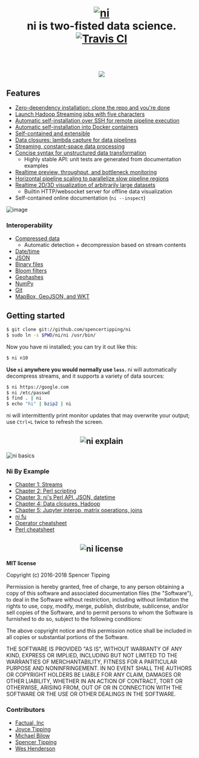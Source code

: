 <h1 align="center">
<br>
<a href="https://github.com/spencertipping/ni"><img src="http://spencertipping.com/ni-logo.png" alt="ni"></a>
<br>
ni is two-fisted data science. <a href='https://travis-ci.org/spencertipping/ni'><img src='https://travis-ci.org/spencertipping/ni.svg?branch=develop' alt='Travis CI'></a>
<br>
<br>
<br>
<img src='http://spencertipping.com/ni-osm.gif'>
</h1>

## Features
- [Zero-dependency installation: clone the repo and you're done](#getting-started)
- [Launch Hadoop Streaming jobs with five characters](doc/ni_by_example_4.md#hadoop-streaming-mapreduce)
- [Automatic self-installation over SSH for remote pipeline execution](doc/net.md)
- [Automatic self-installation into Docker containers](doc/container.md)
- [Self-contained and extensible](doc/libraries.md)
- [Data closures: lambda capture for data pipelines](doc/closure.md)
- [Streaming, constant-space data processing](doc/stream.md)
- [Concise syntax for unstructured data transformation](doc/ni_fu.md)
  - Highly stable API: unit tests are generated from documentation examples
- [Realtime preview, throughput, and bottleneck monitoring](doc/monitor.md)
- [Horizontal pipeline scaling to parallelize slow pipeline regions](doc/scale.md)
- [Realtime 2D/3D visualization of arbitrarily large datasets](https://github.com/spencertipping/www/blob/master/audio.md)
  - Builtin HTTP/websocket server for offline data visualization
- Self-contained online documentation (`ni --inspect`)

![image](http://storage6.static.itmages.com/i/18/0306/h_1520341324_1461936_f6fd3073ba.png)

### Interoperability
- [Compressed data](https://github.com/spencertipping/osm#openstreetmap-data-processing)
  - Automatic detection + decompression based on stream contents
- [Date/time](doc/ni_by_example_3.md#time-perl-functions)
- [JSON](doc/ni_by_example_3.md#json-io)
- [Binary files](doc/binary.md)
- [Bloom filters](doc/bloom.md)
- [Geohashes](doc/ni_by_example_3.md#geographic-perl-functions)
- [NumPy](doc/matrix.md#numpy-interop)
- [Git](doc/git.md)
- [MapBox, GeoJSON, and WKT](doc/wkt.md)

## Getting started
```sh
$ git clone git://github.com/spencertipping/ni
$ sudo ln -s $PWD/ni/ni /usr/bin/
```

Now you have ni installed; you can try it out like this:

```sh
$ ni n10
```

**Use `ni` anywhere you would normally use `less`.** ni will automatically
decompress streams, and it supports a variety of data sources:

```sh
$ ni https://google.com
$ ni /etc/passwd
$ find . | ni
$ echo "hi" | bzip2 | ni
```

ni will intermittently print monitor updates that may overwrite your output; use
`Ctrl+L` twice to refresh the screen.

<h2 align='center'>
<img alt='ni explain' src='http://spencertipping.com/ni-explain.png'>
</h2>

![ni basics](http://spencertipping.com/ni-basics.gif)

### Ni By Example
- [Chapter 1: Streams](doc/ni_by_example_1.md)
- [Chapter 2: Perl scripting](doc/ni_by_example_2.md)
- [Chapter 3: ni's Perl API, JSON, datetime](doc/ni_by_example_3.md)
- [Chapter 4: Data closures, Hadoop](doc/ni_by_example_4.md)
- [Chapter 5: Jupyter interop, matrix operations, joins](doc/ni_by_example_5.md)
- [ni fu](doc/ni_fu.md)
- [Operator cheatsheet](doc/cheatsheet_op.md)
- [Perl cheatsheet](doc/cheatsheet_perl.md)

<h2 align='center'>
<img alt='ni license' src='http://spencertipping.com/ni-license.png'>
</h2>

**MIT license**

Copyright (c) 2016-2018 Spencer Tipping

Permission is hereby granted, free of charge, to any person obtaining a copy
of this software and associated documentation files (the "Software"), to deal
in the Software without restriction, including without limitation the rights
to use, copy, modify, merge, publish, distribute, sublicense, and/or sell
copies of the Software, and to permit persons to whom the Software is
furnished to do so, subject to the following conditions:

The above copyright notice and this permission notice shall be included in
all copies or substantial portions of the Software.

THE SOFTWARE IS PROVIDED "AS IS", WITHOUT WARRANTY OF ANY KIND, EXPRESS OR
IMPLIED, INCLUDING BUT NOT LIMITED TO THE WARRANTIES OF MERCHANTABILITY,
FITNESS FOR A PARTICULAR PURPOSE AND NONINFRINGEMENT. IN NO EVENT SHALL THE
AUTHORS OR COPYRIGHT HOLDERS BE LIABLE FOR ANY CLAIM, DAMAGES OR OTHER
LIABILITY, WHETHER IN AN ACTION OF CONTRACT, TORT OR OTHERWISE, ARISING FROM,
OUT OF OR IN CONNECTION WITH THE SOFTWARE OR THE USE OR OTHER DEALINGS IN THE
SOFTWARE.

### Contributors
- [Factual, Inc](https://github.com/Factual)
- [Joyce Tipping](https://github.com/joycetipping)
- [Michael Bilow](https://github.com/michaelbilow)
- [Spencer Tipping](https://github.com/spencertipping)
- [Wes Henderson](https://github.com/weshenderson)
